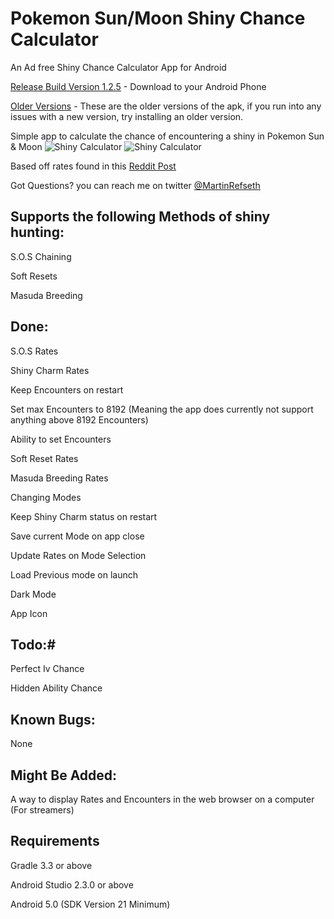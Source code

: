 # Pokemon Sun/Moon Shiny Chance Calculator
An Ad free Shiny Chance Calculator App for Android

[Release Build Version 1.2.5](https://github.com/MrHDR/Sun-Moon_ShinyCalc/raw/master/com.hdr.shinycalculator.apk) - Download to your Android Phone

[Older Versions](https://github.com/MrHDR/Sun-Moon_ShinyCalc/tree/master/Versions) - These are the older versions of the apk, if you run into any issues with a new version, try installing an older version.

Simple app to calculate the chance of encountering a shiny in Pokemon Sun & Moon
![Shiny Calculator](http://i.imgur.com/IUSUArM.png) ![Shiny Calculator](http://i.imgur.com/Ubt9QBn.png)

Based off rates found in this [Reddit Post](https://www.reddit.com/r/pokemon/comments/5hmd9h/spoiler_some_more_indepth_mechanics_on_sos_battle/)

Got Questions? you can reach me on twitter [@MartinRefseth](https://twitter.com/MartinRefseth)

## Supports the following Methods of shiny hunting:

 S.O.S Chaining
 
 Soft Resets
 
 Masuda Breeding

## Done:
S.O.S Rates

Shiny Charm Rates

Keep Encounters on restart

Set max Encounters to 8192 (Meaning the app does currently not support anything above 8192 Encounters)

Ability to set Encounters

Soft Reset Rates

Masuda Breeding Rates

Changing Modes

Keep Shiny Charm status on restart

Save current Mode on app close

Update Rates on Mode Selection

Load Previous mode on launch

Dark Mode

App Icon

## Todo:#
Perfect Iv Chance

Hidden Ability Chance

## Known Bugs:

None
 
## Might Be Added:

A way to display Rates and Encounters in the web browser on a computer (For streamers)

## Requirements
Gradle 3.3 or above

Android Studio 2.3.0 or above

Android 5.0 (SDK Version 21 Minimum)

